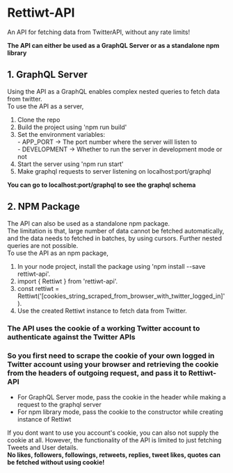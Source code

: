 # Rettiwt-API
An API for fetching data from TwitterAPI, without any rate limits!

**The API can either be used as a GraphQL Server or as a standalone npm library**

## 1. GraphQL Server
Using the API as a GraphQL enables complex nested queries to fetch data from twitter.  
To use the API as a server,

1.  Clone the repo  
2.  Build the project using 'npm run build'  
3.  Set the environment variables:  
        -   APP_PORT -> The port number where the server will listen to  
        -   DEVELOPMENT -> Whether to run the server in development mode or not  
4.  Start the server using 'npm run start'  
5.  Make graphql requests to server listening on localhost:port/graphql

**You can go to localhost:port/graphql to see the graphql schema**

## 2. NPM Package
The API can also be used as a standalone npm package.  
The limitation is that, large number of data cannot be fetched automatically, and the data needs to fetched in batches, by using cursors.
Further nested queries are not possible.  
To use the API as an npm package,

1.  In your node project, install the package using 'npm install --save rettiwt-api'.  
2.  import { Rettiwt } from 'rettiwt-api'.  
3.  const rettiwt = Rettiwt('[cookies_string_scraped_from_browser_with_twitter_logged_in]').  
4.  Use the created Rettiwt instance to fetch data from Twitter.  

### **The API uses the cookie of a working Twitter account to authenticate against the Twitter APIs**
### **So you first need to scrape the cookie of your own logged in Twitter account using your browser and retrieving the cookie from the headers of outgoing request, and pass it to Rettiwt-API**

-   For GraphQL Server mode, pass the cookie in the header while making a request to the graphql server
-   For npm library mode, pass the cookie to the constructor while creating instance of Rettiwt

If you dont want to use you account's cookie, you can also not supply the cookie at all. However, the functionality of the API is limited to just fetching Tweets and User details.  
**No likes, followers, followings, retweets, replies, tweet likes, quotes can be fetched without using cookie!**